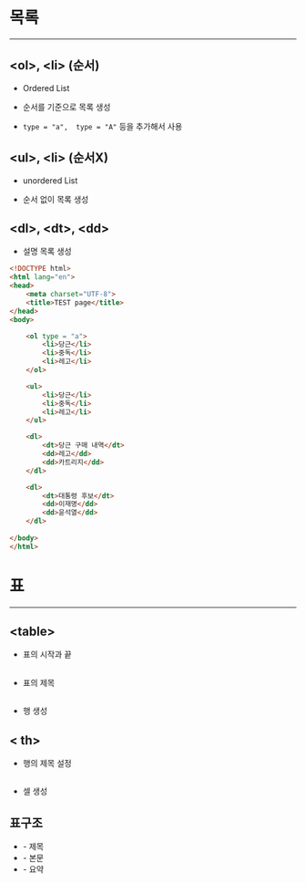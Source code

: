 # 목록

---

## <**ol**>, <**li**> (순서)

- Ordered List

- 순서를 기준으로 목록 생성

- `type = "a",  type = "A"` 등을 추가해서 사용 



## <**ul**>, <**li**> (순서X)

- unordered List

- 순서 없이 목록 생성
  
  

## <**dl**>, <**dt**>, <**dd**>

- 설명 목록 생성

```html
<!DOCTYPE html>
<html lang="en">
<head>
    <meta charset="UTF-8">
    <title>TEST page</title>
</head>
<body>

    <ol type = "a">
        <li>당근</li>
        <li>중독</li>
        <li>레고</li>
    </ol>

    <ul>
        <li>당근</li>
        <li>중독</li>
        <li>레고</li>
    </ul>

    <dl>
        <dt>당근 구매 내역</dt>
        <dd>레고</dd>
        <dd>카트리지</dd>
    </dl>

    <dl>
        <dt>대통령 후보</dt>
        <dd>이재명</dd>
        <dd>윤석열</dd>
    </dl>
    
</body>
</html>
```





# 표

---

## <**table**>

- 표의 시작과 끝

## <caption>

- 표의 제목

## <tr>

- 행 생성

## < th>

- 행의 제목 설정

## <td>

- 셀 생성

## 

## 표구조

- <thead> - 제목

- <tbody> - 본문

- <tfoot> - 요약


